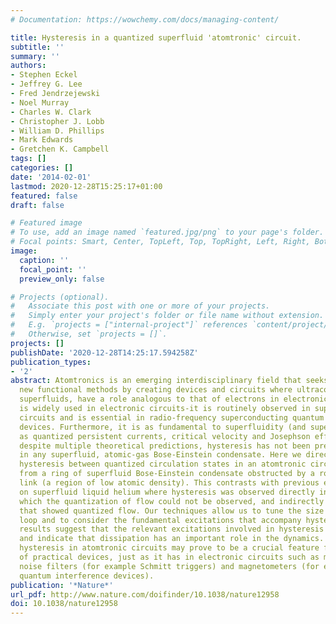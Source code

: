 ```yaml
---
# Documentation: https://wowchemy.com/docs/managing-content/

title: Hysteresis in a quantized superfluid 'atomtronic' circuit.
subtitle: ''
summary: ''
authors:
- Stephen Eckel
- Jeffrey G. Lee
- Fred Jendrzejewski
- Noel Murray
- Charles W. Clark
- Christopher J. Lobb
- William D. Phillips
- Mark Edwards
- Gretchen K. Campbell
tags: []
categories: []
date: '2014-02-01'
lastmod: 2020-12-28T15:25:17+01:00
featured: false
draft: false

# Featured image
# To use, add an image named `featured.jpg/png` to your page's folder.
# Focal points: Smart, Center, TopLeft, Top, TopRight, Left, Right, BottomLeft, Bottom, BottomRight.
image:
  caption: ''
  focal_point: ''
  preview_only: false

# Projects (optional).
#   Associate this post with one or more of your projects.
#   Simply enter your project's folder or file name without extension.
#   E.g. `projects = ["internal-project"]` references `content/project/deep-learning/index.md`.
#   Otherwise, set `projects = []`.
projects: []
publishDate: '2020-12-28T14:25:17.594258Z'
publication_types:
- '2'
abstract: Atomtronics is an emerging interdisciplinary field that seeks to develop
  new functional methods by creating devices and circuits where ultracold atoms, often
  superfluids, have a role analogous to that of electrons in electronics. Hysteresis
  is widely used in electronic circuits-it is routinely observed in superconducting
  circuits and is essential in radio-frequency superconducting quantum interference
  devices. Furthermore, it is as fundamental to superfluidity (and superconductivity)
  as quantized persistent currents, critical velocity and Josephson effects. Nevertheless,
  despite multiple theoretical predictions, hysteresis has not been previously observed
  in any superfluid, atomic-gas Bose-Einstein condensate. Here we directly detect
  hysteresis between quantized circulation states in an atomtronic circuit formed
  from a ring of superfluid Bose-Einstein condensate obstructed by a rotating weak
  link (a region of low atomic density). This contrasts with previous experiments
  on superfluid liquid helium where hysteresis was observed directly in systems in
  which the quantization of flow could not be observed, and indirectly in systems
  that showed quantized flow. Our techniques allow us to tune the size of the hysteresis
  loop and to consider the fundamental excitations that accompany hysteresis. The
  results suggest that the relevant excitations involved in hysteresis are vortices,
  and indicate that dissipation has an important role in the dynamics. Controlled
  hysteresis in atomtronic circuits may prove to be a crucial feature for the development
  of practical devices, just as it has in electronic circuits such as memories, digital
  noise filters (for example Schmitt triggers) and magnetometers (for example superconducting
  quantum interference devices).
publication: '*Nature*'
url_pdf: http://www.nature.com/doifinder/10.1038/nature12958
doi: 10.1038/nature12958
---
```

